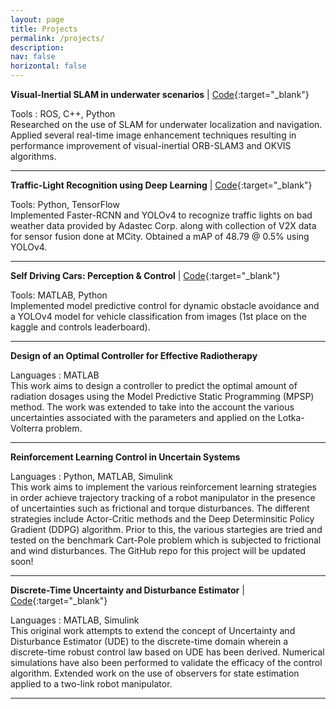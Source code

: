 ```yaml
---
layout: page
title: Projects
permalink: /projects/
description: 
nav: false
horizontal: false
---
```


**Visual-Inertial SLAM in underwater scenarios** \| [Code](https://github.com/Maithilishetty/Mobile_Robotics_Team22){:target="_blank"}

Tools : ROS, C++, Python\
Researched on the use of SLAM for underwater localization and navigation. Applied several real-time image enhancement techniques resulting in performance improvement of visual-inertial ORB-SLAM3 and OKVIS algorithms. 

-----

**Traffic-Light Recognition using Deep Learning** \| [Code](https://github.com/Maithilishetty/Traffic-Light-Recognition){:target="_blank"}

Tools: Python, TensorFlow\
Implemented Faster-RCNN and YOLOv4 to recognize traffic lights on bad weather data provided by Adastec Corp. along with collection of V2X data for sensor fusion done at MCity. Obtained a mAP of 48.79 @ 0.5% using YOLOv4. 

-----

**Self Driving Cars: Perception & Control** \| [Code](https://github.com/AdityaSrinivasManohar/ROB-535-Perception-Project){:target="_blank"}

Tools: MATLAB, Python\
Implemented model predictive control for dynamic obstacle avoidance and a YOLOv4 model for vehicle classification from images (1st place on the kaggle and controls leaderboard). 

-----

**Design of an Optimal Controller for Effective Radiotherapy**

Languages : MATLAB\
This work aims to design a controller to predict the optimal amount of radiation dosages using the Model Predictive Static Programming (MPSP) method. The work was extended to take into the account the various uncertainties associated with the parameters and applied on the Lotka-Volterra problem. 

-----

**Reinforcement Learning Control in Uncertain Systems**

Languages : Python, MATLAB, Simulink\
This work aims to implement the various reinforcement learning strategies in order achieve trajectory tracking of a robot manipulator in the presence of uncertainties such as frictional and torque disturbances. The different strategies include Actor-Critic methods and the Deep Determinsitic Policy Gradient (DDPG) algorithm. Prior to this, the various startegies are tried and tested on the benchmark Cart-Pole problem which is subjected to frictional and wind disturbances. The GitHub repo for this project will be updated soon! 

-----

**Discrete-Time Uncertainty and Disturbance Estimator** \| [Code](https://github.com/Maithilishetty/UDE-DiscreteTime){:target="_blank"}

Languages : MATLAB, Simulink \
This original work attempts to extend the concept of Uncertainty and Disturbance Estimator (UDE) to the discrete-time domain wherein a
discrete-time robust control law based on UDE has been derived. Numerical simulations have also been performed to validate the efficacy of the control algorithm. Extended work on the use of observers for state estimation applied to a two-link robot manipulator. 

-----
